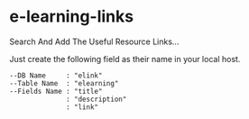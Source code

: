 # e-learning-links
Search And Add The Useful Resource Links...

Just create the following field as their name in your local host.

	--DB Name     : "elink"
	--Table Name  : "elearning"
	--Fields Name : "title"
	              : "description"
	              : "link"

